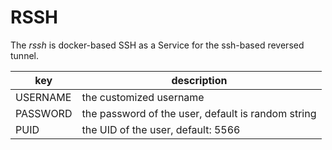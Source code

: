 # RSSH #
The *rssh* is docker-based SSH as a Service for the ssh-based reversed tunnel.


| key      | description                                        |
|----------|----------------------------------------------------|
| USERNAME | the customized username                            |
| PASSWORD | the password of the user, default is random string |
| PUID     | the UID of the user, default: 5566                 |
